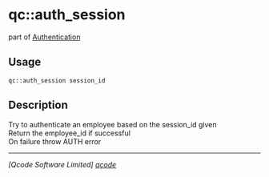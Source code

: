 qc::auth_session
================

part of [Authentication](../auth.md)

Usage
-----
`qc::auth_session session_id`

Description
-----------
Try to authenticate an employee based on the session_id given<br/>Return the employee_id if successful<br/>On failure throw AUTH error

----------------------------------
*[Qcode Software Limited] [qcode]*

[qcode]: http://www.qcode.co.uk "Qcode Software"